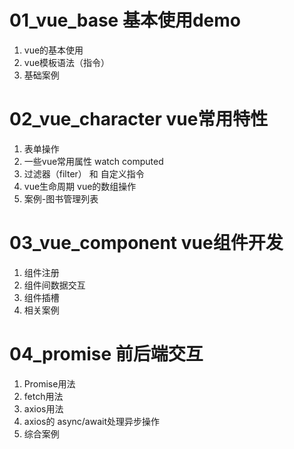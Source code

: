 # 01_vue_base 基本使用demo
1. vue的基本使用
2. vue模板语法（指令）
3. 基础案例

# 02_vue_character vue常用特性
1. 表单操作
2. 一些vue常用属性 watch computed 
3. 过滤器（filter） 和 自定义指令
4. vue生命周期  vue的数组操作
5. 案例-图书管理列表

# 03_vue_component vue组件开发
1. 组件注册
2. 组件间数据交互
3. 组件插槽
4. 相关案例

# 04_promise 前后端交互
1. Promise用法
2. fetch用法
3. axios用法
4. axios的 async/await处理异步操作
5. 综合案例